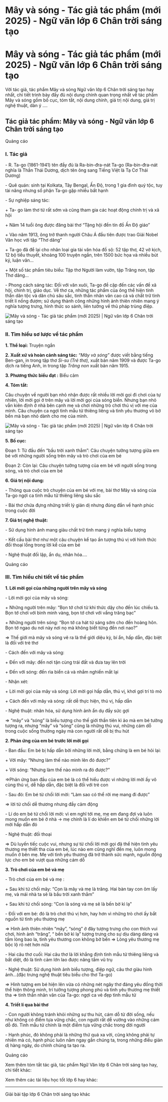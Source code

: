# Mây và sóng - Tác giả tác phẩm (mới 2025) - Ngữ văn lớp 6 Chân trời sáng tạo

# Mây và sóng - Tác giả tác phẩm (mới 2025) - Ngữ văn lớp 6 Chân trời sáng tạo

Với tác giả, tác phẩm Mây và sóng Ngữ văn lớp 6 Chân trời sáng tạo hay nhất, chi tiết trình bày đầy đủ nội dung chính quan trọng nhất về tác phẩm Mây và sóng gồm bố cục, tóm tắt, nội dung chính, giá trị nội dung, giá trị nghệ thuật, dàn ý ....

## Tác giả tác phẩm: Mây và sóng - Ngữ văn lớp 6 Chân trời sáng tạo

Quảng cáo

### **I. Tác giả**

\- R. Ta-go (1861-1941) tên đầy đủ là Ra-bin-đra-nát Ta-go (Ra-bin-đra-nát nghĩa là Thần Thái Dương, dịch tên ông sang Tiếng Việt là Tạ Cơ Thái Dương)

\- Quê quán: sinh tại Kolkata, Tây Bengal, Ấn Độ, trong 1 gia đình quý tộc, tuy tài năng nhưng số phận Ta-go gặp nhiều bất hạnh

\- Sự nghiệp sáng tác:

\+ Ta- go làm thơ từ rất sớm và cũng tham gia các hoạt động chính trị và xã hội

\+ Năm 14 tuổi ông được đăng bài thơ “Tặng hội đền tín đồ Ấn Độ giáo”

\+ Vào năm 1913, ông trở thanh người Châu Á đầu tiên được trao Giải Nobel Văn học với tập “Thơ dâng”

\+ Ta-go đã để lại cho nhân loại gia tài văn hóa đồ sộ: 52 tập thơ, 42 vở kịch, 12 bộ tiểu thuyết, khoảng 100 truyện ngắn, trên 1500 bức họa và nhiều bút ký, luận văn…

\+ Một số tác phẩm tiêu biểu: Tập thơ Người làm vườn, tập Trăng non, tập Thơ dâng…

\- Phong cách sáng tác: Đối với văn xuôi, Ta-go đề cập đến các vấn đề xã hội, chính trị, giáo dục. Về thơ ca, những tác phẩm của ông thể hiện tinh thần dân tộc và dân chủ sâu sắc, tinh thần nhân văn cao cả và chất trữ tình triết lí nồng đượm; sử dụng thành công những hình ảnh thiên nhiên mang ý nghĩa tượng trưng, hình thức so sánh, liên tưởng về thủ pháp trùng điệp. 

![Mây và sóng - Tác giả tác phẩm \(mới 2025\) | Ngữ văn lớp 6 Chân trời sáng tạo](https://vietjack.com/soan-van-lop-6-ct/images/tac-gia-tac-pham-may-va-song-77491.png)

### **II. Tìm hiểu sơ lược về tác phẩm**

**1\. Thể loại:** Truyện ngắn

**2\. Xuất xứ và hoàn cảnh sáng tác:**  _“Mây và sóng”_ được viết bằng tiếng Ben-gan, in trong tập thơ _Si-su (Trẻ thơ),_ xuất bản năm 1909 và được Ta-go dịch ra tiếng Anh, in trong tập _Trăng non_ xuất bản năm 1915.

**3\. Phương thức biểu đạt :** Biểu cảm 

**4\. Tóm tắt:**

Câu chuyện về người bạn nhỏ nhận được rất nhiều lời mời gọi đi chơi của tự nhiên, lời mời gọi ở trên mây và lời mời gọi của sóng biển. Nhưng bạn nhỏ vẫn kiên định ở nhà bên cạnh mẹ và chơi những trò chơi thú vị với mẹ của mình. Câu chuyện ca ngợi tình mẫu tử thiêng liêng và tình yêu thương vô bờ bến mà bạn nhỏ dành cho mẹ của mình.

![Mây và sóng - Tác giả tác phẩm \(mới 2025\) | Ngữ văn lớp 6 Chân trời sáng tạo](https://vietjack.com/soan-van-lop-6-ct/images/tac-gia-tac-pham-may-va-song-77492.png)

**5\. Bố cục:**

Đoạn 1: Từ đầu đến “bầu trời xanh thẳm”: Câu chuyện tưởng tượng giữa em bé với những người sống trên mây và trò chơi của em bé

Đoạn 2: Còn lại: Câu chuyện tưởng tượng của em bé với người sống trong sóng, và trò chơi của em bé

**6\. Giá trị nội dung:**

\- Thông qua cuộc trò chuyện của em bé với mẹ, bài thơ Mây và sóng của Ta-go ngợi ca tình mẫu tử thiêng liêng sâu sắc

\- Bài thơ chứa đựng những triết lý giản dị nhưng đúng đắn về hạnh phúc trong cuộc đời

**7\. Giá trị nghệ thuật:**

\- Sử dụng hình ảnh mang giàu chất trữ tình mang ý nghĩa biểu tượng

\- Kết cấu bài thơ như một câu chuyện kể tạo ấn tượng thú vị với hình thức đối thoại lồng trong lời kể của em bé

\- Nghệ thuật đối lập, ẩn dụ, nhân hóa….

Quảng cáo

### **III. Tìm hiểu chi tiết về tác phẩm**

**1\. Lời mời gọi của những người trên mây và sóng**

\- Lời mời gọi của mây và sóng:

\+ Những người trên mây: “Bọn tớ chơi từ khi thức dậy cho đến lúc chiều tà. Bọn tớ chơi với bình minh vàng, bọn tớ chơi với vầng trăng bạc”

\+ Những người trên sóng: “Bọn tớ ca hát từ sáng sớm cho đến hoàng hôn. Bọn tớ ngao du nơi này nơi nọ mà không biết từng đến nơi nao?”

⇒ Thế giới mà mây và sóng vẽ ra là thế giới diệu kỳ, bí ẩn, hấp dẫn, đặc biệt là đối với trẻ thơ

\- Cách đến với mây và sóng:

\+ Đến với mây: đến nơi tận cùng trái đất và đưa tay lên trời

\+ Đến với sóng: đến rìa biển cả và nhắm nghiền mắt lại

\- Nhận xét:

\+ Lời mời gọi của mây và sóng: Lời mời gọi hấp dẫn, thú vị, khơi gợi trí tò mò

\+ Cách đến với mây và sóng: rất dễ thực hiện, thú vị, hấp dẫn

\- Nghệ thuật: nhân hóa, sử dụng hình ảnh ẩn dụ đầy sức gợi

⇒ “mây” và “sóng” là biểu tượng cho thế giới thần tiên kì ảo mà em bé tưởng tượng ra, nhưng “mây” và “sóng” cũng là những thú vui, những cám dỗ trong cuộc sống thường ngày mà con người rất dễ bị thu hút

**2\. Phản ứng của em bé trước lời mời gọi**

\- Ban đầu: Em bé bị hấp dẫn bởi những lời mời, bằng chứng là em bé hỏi lại:

\+ Với mây: “Nhưng làm thế nào mình lên đó được?”

\+ Với sóng: “Nhưng làm thế nào mình ra đó được?”

⇒Phản ứng ban đầu của em bé là có thể hiểu được vì những lời mời ấy vô cùng thú vị, dễ hấp dẫn, đặc biệt là đối với trẻ con

\- Sau đó: Em bé từ chối lời mời: “Làm sao có thể rời mẹ mang đi được”

⇒ lời từ chối dễ thương nhưng đầy cảm động

\- Lí do em bé từ chối lời mời: vì em nghĩ tới mẹ, mẹ em đang đợi và luôn mong muốn em bé ở nhà -> mẹ chính là lí do khiến em bé từ chối những lời mời hấp dẫn đó

\- Nghệ thuật: đối thoại

⇒ Dù luyến tiếc cuộc vui, nhưng sự từ chối lời mời gọi đã thể hiện tình yêu thương mẹ thiết tha của em bé, lúc nào em cũng nghĩ đến mẹ, luôn mong muốn ở bên mẹ. Mẹ với tình yêu thương đã trở thành sức mạnh, nguồn động lực cho em bé vượt qua những cám dỗ

**3\. Trò chơi của em bé và mẹ**

\- Trò chơi của em bé và mẹ :

\+ Sau khi từ chối mây: “Con là mây và mẹ là trăng. Hai bàn tay con ôm lấy mẹ, và mái nhà ta sẽ là bầu trời xanh thẳm”

\+ Sau khi từ chối sóng: “Con là sóng và mẹ sẽ là bến bờ kì lạ"

\- Đối với em bé: đó là trò chơi thú vị hơn, hay hơn vì những trò chơi ấy bắt nguồn từ tình yêu thương mẹ

⇒ Hình ảnh thiên nhiên “mây”, “sóng” ở đây tượng trưng cho con thích vui chơi, hình ảnh “trăng”, “ bến bờ kì lạ” tượng trưng cho sự dịu dàng dàng và tấm lòng bao la, tình yêu thương con không bờ bến ⇒ Lòng yêu thương mẹ bộc lộ rõ nét hơn nữa

\- Hai câu thơ cuối: Hai câu thơ là lời khẳng định tình mẫu tử thiêng liêng và bất diệt, đó là tình cảm lớn lao được nâng tầm vũ trụ

\- Nghệ thuật: Sử dụng hình ảnh biểu tượng, điệp ngữ, câu thơ giàu hình ảnh...(đặc trưng nghệ thuật tiêu biểu cho thơ Ta-go)

⇒ Hình tượng em bé hiện lên vừa có những nét ngây thơ đáng yêu đồng thời thể hiện thông minh, trí tưởng tượng phong phú và tình yêu thương mẹ thiết tha ⇒ tinh thần nhân văn của Ta-go: ngợi ca vẻ đẹp tình mẫu tử

**4\. Triết lí qua bài thơ**

\- Con người không tránh khỏi những sự thu hút, cám dỗ từ đời sống, nếu như không có điểm tựa vững chắc, con người rất dễ vướng vào những cám dỗ đó. Tình mẫu tử chính là một điểm tựa vững chắc trong đời người

\- Hạnh phúc, đó không phải là những thứ quá xa vời, cũng không phải tự nhiên mà có, hạnh phúc luôn nằm ngay gần chúng ta, trong những điều giản dị hàng ngày, do chính chúng ta tạo ra.

Quảng cáo

Xem thêm tóm tắt tác giả, tác phẩm Ngữ Văn lớp 6 Chân trời sáng tạo hay, chi tiết khác:

Xem thêm các tài liệu học tốt lớp 6 hay khác:

* * *

Giải bài tập lớp 6 Chân trời sáng tạo khác
